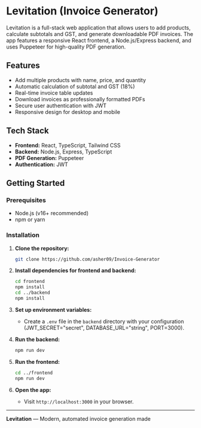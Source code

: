 # Levitation (Invoice Generator)

Levitation is a full-stack web application that allows users to add products, calculate subtotals and GST, and generate downloadable PDF invoices. The app features a responsive React frontend, a Node.js/Express backend, and uses Puppeteer for high-quality PDF generation.

## Features

- Add multiple products with name, price, and quantity
- Automatic calculation of subtotal and GST (18%)
- Real-time invoice table updates
- Download invoices as professionally formatted PDFs
- Secure user authentication with JWT
- Responsive design for desktop and mobile

## Tech Stack

- **Frontend:** React, TypeScript, Tailwind CSS
- **Backend:** Node.js, Express, TypeScript
- **PDF Generation:** Puppeteer
- **Authentication:** JWT

## Getting Started

### Prerequisites

- Node.js (v16+ recommended)
- npm or yarn

### Installation

1. **Clone the repository:**
   ```bash
   git clone https://github.com/asher09/Invoice-Generator
   ```

2. **Install dependencies for frontend and backend:**
   ```bash
   cd frontend
   npm install
   cd ../backend
   npm install
   ```

3. **Set up environment variables:**
   - Create a `.env` file in the `backend` directory with your configuration (JWT_SECRET="secret", DATABASE_URL="string", PORT=3000).

4. **Run the backend:**
   ```bash
   npm run dev
   ```

5. **Run the frontend:**
   ```bash
   cd ../frontend
   npm run dev
   ```

6. **Open the app:**
   - Visit `http://localhost:3000` in your browser.




---

**Levitation** — Modern, automated invoice generation made
